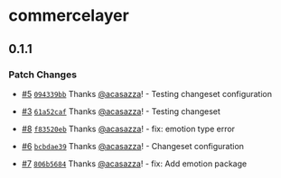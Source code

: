 # commercelayer

## 0.1.1

### Patch Changes

- [#5](https://github.com/commercelayer/contentful-app/pull/5) [`094339bb`](https://github.com/commercelayer/contentful-app/commit/094339bbe2fd98db1c063d914b1900aa85a8d124) Thanks [@acasazza](https://github.com/acasazza)! - Testing changeset configuration

* [#3](https://github.com/commercelayer/contentful-app/pull/3) [`61a52caf`](https://github.com/commercelayer/contentful-app/commit/61a52cafd261466f1c14546ffe7dfc01868fe856) Thanks [@acasazza](https://github.com/acasazza)! - Testing changeset

- [#8](https://github.com/commercelayer/contentful-app/pull/8) [`f83520eb`](https://github.com/commercelayer/contentful-app/commit/f83520ebb12dc629729f39e1431bdf4cb00224be) Thanks [@acasazza](https://github.com/acasazza)! - fix: emotion type error

* [#6](https://github.com/commercelayer/contentful-app/pull/6) [`bcbdae39`](https://github.com/commercelayer/contentful-app/commit/bcbdae39347e5ace844b2fdda6bdf5b93d3ec794) Thanks [@acasazza](https://github.com/acasazza)! - Changeset configuration

- [#7](https://github.com/commercelayer/contentful-app/pull/7) [`806b5684`](https://github.com/commercelayer/contentful-app/commit/806b5684c53fa4939ed9aca6bfb20d0dcfca34dc) Thanks [@acasazza](https://github.com/acasazza)! - fix: Add emotion package
